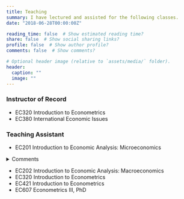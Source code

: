 ```yaml
---
title: Teaching
summary: I have lectured and assisted for the following classes.
date: "2018-06-28T00:00:00Z"

reading_time: false  # Show estimated reading time?
share: false  # Show social sharing links?
profile: false  # Show author profile?
comments: false  # Show comments?

# Optional header image (relative to `assets/media/` folder).
header:
  caption: ""
  image: ""
---
```


### Instructor of Record<br>

* EC320 Introduction to Econometrics
* EC380 International Economic Issues

### Teaching Assistant<br>

* EC201 Introduction to Economic Analysis: Microeconomics
<details>
           <summary>Comments</summary>
           <p></br>End of term comments included:
           
*The GEs were awesome they really helped with my learning.*<br>
*Philip is a great guy and very willing to work with you if you ask.*<br>
*the GE would answer our questions very clearly*<br>
*The GE clarified a lot of material that was covered in the lecture, and it was very helpful.*<br></p>
         </details>
* EC202 Introduction to Economic Analysis: Macroeconomics
* EC320 Introduction to Econometrics
* EC421 Introduction to Econometrics
* EC607 Econometrics III, PhD
